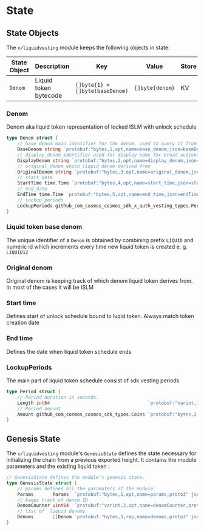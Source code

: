 <!--
order: 2
-->

# State

## State Objects

The `x/liquidvesting` module keeps the following objects in state:

| State Object | Description           | Key                             | Value           | Store    |
|--------------|-----------------------|---------------------------------|-----------------| -------- |
| `Denom`      | Liquid token bytecode | `[]byte{1} + []byte(baseDenom)` | `[]byte{denom}` | KV       |

### Denom

Denom aka liquid token representation of locked ISLM with unlock schedule

```go
type Denom struct {
	// base_denom main identifier for the denom, used to query it from store.
	BaseDenom string `protobuf:"bytes,1,opt,name=base_denom,json=baseDenom,proto3" json:"base_denom,omitempty"`
	// display_denom identifier used for display name for broad audience
	DisplayDenom string `protobuf:"bytes,2,opt,name=display_denom,json=displayDenom,proto3" json:"display_denom,omitempty"`
	// original_denom which liquid denom derived from
	OriginalDenom string `protobuf:"bytes,3,opt,name=original_denom,json=originalDenom,proto3" json:"original_denom,omitempty"`
	// start date
	StartTime time.Time `protobuf:"bytes,4,opt,name=start_time,json=startTime,proto3,stdtime" json:"start_time"`
	// end_date
	EndTime time.Time `protobuf:"bytes,5,opt,name=end_time,json=endTime,proto3,stdtime" json:"end_time"`
	// lockup periods
	LockupPeriods github_com_cosmos_cosmos_sdk_x_auth_vesting_types.Periods `protobuf:"bytes,6,rep,name=lockup_periods,json=lockupPeriods,proto3,castrepeated=github.com/cosmos/cosmos-sdk/x/auth/vesting/types.Periods" json:"lockup_periods"`
}
```

### Liquid token base denom

The unique identifier of a `Denom` is obtained by combining prefix `LIQUID` and numeric id which increments every time new liquid token is created e. g. `LIQUID12`

### Original denom

Original denom is keeping track of which denom liquid token derives from. In most of the cases it will be ISLM

### Start time

Defines start of unlock schedule bound to luqid token. Always match token creation date

### End time

Defines the date when liquid token schedule ends

### LockupPeriods

The main part of liquid token schedule consist of sdk vesting periods

```go
type Period struct {
	// Period duration in seconds.
	Length int64                                    `protobuf:"varint,1,opt,name=length,proto3" json:"length,omitempty"`
	// Period amount
	Amount github_com_cosmos_cosmos_sdk_types.Coins `protobuf:"bytes,2,rep,name=amount,proto3,castrepeated=github.com/cosmos/cosmos-sdk/types.Coins" json:"amount"`
}
```

## Genesis State

The `x/liquidvesting` module's `GenesisState` defines the state necessary for initializing the chain from a previous exported height. It contains the module parameters and the existing liquid token :

```go
// GenesisState defines the module's genesis state.
type GenesisState struct {
	// params defines all the paramaters of the module.
	Params       Params  `protobuf:"bytes,1,opt,name=params,proto3" json:"params"`
	// keeps track of denom ID
	DenomCounter uint64  `protobuf:"varint,2,opt,name=denomCounter,proto3" json:"denomCounter,omitempty"`
	// list of  liquid denoms
	Denoms       []Denom `protobuf:"bytes,3,rep,name=denoms,proto3" json:"denoms"`
}
```
